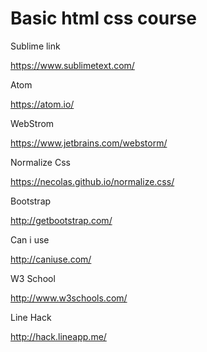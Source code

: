 # Basic html css course

Sublime link

https://www.sublimetext.com/

Atom

https://atom.io/

WebStrom

https://www.jetbrains.com/webstorm/

Normalize Css

https://necolas.github.io/normalize.css/

Bootstrap

http://getbootstrap.com/

Can i use 

http://caniuse.com/

W3 School

http://www.w3schools.com/

Line Hack

http://hack.lineapp.me/